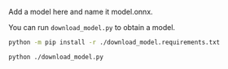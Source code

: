 Add a model here and name it model.onnx.

You can run `download_model.py` to obtain a model.

```bash
python -m pip install -r ./download_model.requirements.txt

python ./download_model.py
```

